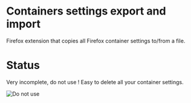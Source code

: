 # Containers settings export and import

Firefox extension that copies all Firefox container settings to/from a file.

# Status

Very incomplete, do not use !  Easy to delete all your container settings.

![Do not use](http://4.bp.blogspot.com/-1lTbJMSPZaE/Tyu0eri0bOI/AAAAAAAAEP0/L6yk8jqGUwI/s1600/abnormal%2Bbrain.jpg "Do not use")

